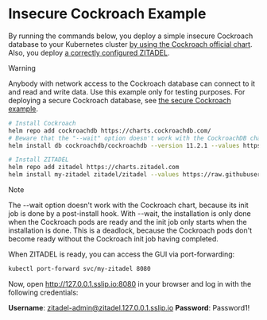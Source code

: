 # Insecure Cockroach Example

By running the commands below, you deploy a simple insecure Cockroach database to your Kubernetes cluster [by using the Cockroach official chart](https://artifacthub.io/packages/helm/cockroachdb/cockroachdb).
Also, you deploy [a correctly configured ZITADEL](https://artifacthub.io/packages/helm/zitadel/zitadel).

> [!WARNING]
> Anybody with network access to the Cockroach database can connect to it and read and write data.
> Use this example only for testing purposes.
> For deploying a secure Cockroach database, see [the secure Cockroach example](../4-cockroach-secure/README.md).

```bash
# Install Cockroach
helm repo add cockroachdb https://charts.cockroachdb.com/
# Beware that the "--wait" option doesn't work with the CockroachDB chart (read more in note below).
helm install db cockroachdb/cockroachdb --version 11.2.1 --values https://raw.githubusercontent.com/zitadel/zitadel-charts/main/examples/3-cockroach-insecure/cockroach-values.yaml

# Install ZITADEL
helm repo add zitadel https://charts.zitadel.com
helm install my-zitadel zitadel/zitadel --values https://raw.githubusercontent.com/zitadel/zitadel-charts/main/examples/3-cockroach-insecure/zitadel-values.yaml
```

> [!NOTE]
> The --wait option doesn't work with the Cockroach chart, because its init job is done by a post-install hook.
> With --wait, the installation is only done when the Cockroach pods are ready and the init job only starts when the installation is done.
> This is a deadlock, because the Cockroach pods don't become ready without the Cockroach init job having completed.

When ZITADEL is ready, you can access the GUI via port-forwarding:

```bash
kubectl port-forward svc/my-zitadel 8080
```

Now, open http://127.0.0.1.sslip.io:8080 in your browser and log in with the following credentials:

**Username**: zitadel-admin@zitadel.127.0.0.1.sslip.io
**Password**: Password1!
